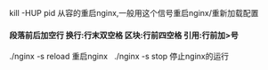 kill -HUP pid 从容的重启nginx,一般用这个信号重启nginx/重新加载配置

#### 段落前后加空行 换行:行末双空格 区块:行前四空格 引用:行前加>号
 
./nginx -s reload 重启nginx  
./nginx -s stop 停止nginx的运行
